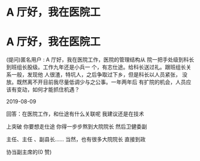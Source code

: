# A 厅好，我在医院工

# A 厅好，我在医院工

(提问)匿名用户 : A 厅好，我在医院工作，医院的管理结构从 院一把手处级到科长到班组长股级。工作九年还是小兵一 个，有志仕途。给科长送过礼。跟班组长关系一般，发现他 人很渣，特坑人，之后争取过下乡，但是科长以人员紧张， 没放。既然离不开目前我尽量低调少与之公事。一年两年后 有扩院的机会，人员应该有变动，如何才能抓住机遇？

2019-08-09

回答：在医院工作，和仕途有什么关联呢 我建议还是在技术

上突破 你要想走仕途 你得一步步熬到大院院长 然后卫健委副

主任、主任 、副县长…… 当然，也有很多大院院长 直接到政

协当副主席的(0 赞)